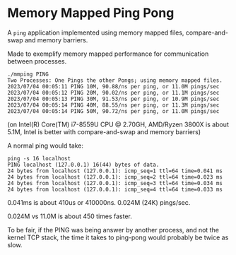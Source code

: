 # Memory Mapped Ping Pong

A `ping` application implemented using memory mapped files, compare-and-swap and memory barriers.

Made to exemplify memory mapped performance for communication between processes.

```shell
./mmping PING
Two Processes: One Pings the other Pongs; using memory mapped files.
2023/07/04 00:05:11 PING 10M, 90.88/ns per ping, or 11.0M pings/sec
2023/07/04 00:05:12 PING 20M, 90.02/ns per ping, or 11.1M pings/sec
2023/07/04 00:05:13 PING 30M, 91.53/ns per ping, or 10.9M pings/sec
2023/07/04 00:05:14 PING 40M, 88.55/ns per ping, or 11.3M pings/sec
2023/07/04 00:05:14 PING 50M, 90.72/ns per ping, or 11.0M pings/sec
```

(on Intel(R) Core(TM) i7-8559U CPU @ 2.70GH, AMD/Ryzen 3800X is about 5.1M, Intel is better with compare-and-swap and
memory barriers)

A normal ping would take:

```shell 
ping -s 16 localhost 
PING localhost (127.0.0.1) 16(44) bytes of data.
24 bytes from localhost (127.0.0.1): icmp_seq=1 ttl=64 time=0.041 ms
24 bytes from localhost (127.0.0.1): icmp_seq=2 ttl=64 time=0.023 ms
24 bytes from localhost (127.0.0.1): icmp_seq=3 ttl=64 time=0.034 ms
24 bytes from localhost (127.0.0.1): icmp_seq=4 ttl=64 time=0.033 ms
```

0.041ms is about 410us or 410000ns. 0.024M (24K) pings/sec.

0.024M vs 11.0M is about 450 times faster.

To be fair, if the PING was being answer by another process, and not the kernel TCP stack, the time it takes to
ping-pong would probably be twice as slow.